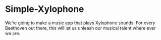 # Simple-Xylophone
We’re going to make a music app that plays Xylophone sounds. For every Beethoven out there, this will let us unleash our musical talent where ever we are.
